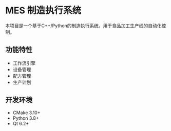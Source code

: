 # MES 制造执行系统

本项目是一个基于C++/Python的制造执行系统，用于食品加工生产线的自动化控制。

## 功能特性
- 工作流引擎
- 设备管理
- 配方管理
- 生产计划

## 开发环境
- CMake 3.10+
- Python 3.8+
- Qt 6.2+